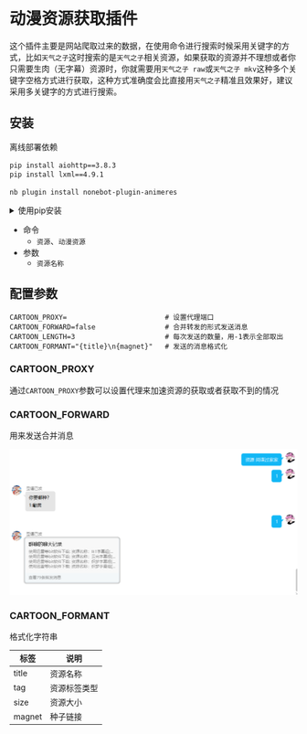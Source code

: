 # 动漫资源获取插件

这个插件主要是网站爬取过来的数据，在使用命令进行搜索时候采用关键字的方式，比如`天气之子`这时搜索的是`天气之子`相关资源，如果获取的资源并不理想或者你只需要生肉（无字幕）资源时，你就需要用`天气之子 raw`或`天气之子 mkv`这种多个关键字空格方式进行获取，这种方式准确度会比直接用`天气之子`精准且效果好，建议采用多关键字的方式进行搜索。

## 安装

离线部署依赖  
```
pip install aiohttp==3.8.3
pip install lxml==4.9.1
```

`nb plugin install nonebot-plugin-animeres`

<details>
  <summary>使用pip安装</summary>

  `pip install nonebot-plugin-animeres`
</details>

- 命令
  - `资源`、`动漫资源`
- 参数
  - `资源名称`

## 配置参数

```env
CARTOON_PROXY=                        # 设置代理端口
CARTOON_FORWARD=false                 # 合并转发的形式发送消息
CARTOON_LENGTH=3                      # 每次发送的数量，用-1表示全部取出
CARTOON_FORMANT="{title}\n{magnet}"   # 发送的消息格式化
```

### CARTOON_PROXY

通过`CARTOON_PROXY`参数可以设置代理来加速资源的获取或者获取不到的情况

### CARTOON_FORWARD

用来发送合并消息

![合并消息转发](image/forward.png)

### CARTOON_FORMANT

格式化字符串

| 标签 | 说明 |
|---|---|
| title | 资源名称 |
| tag | 资源标签类型 |
| size | 资源大小 |
| magnet | 种子链接 |
